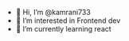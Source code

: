 - 👋 Hi, I’m @kamrani733
- 👀 I’m interested in Frontend dev
- 🌱 I’m currently learning react

<!---
kamrani733/kamrani733 is a ✨ special ✨ repository because its `README.md` (this file) appears on your GitHub profile.
You can click the Preview link to take a look at your changes.
--->
